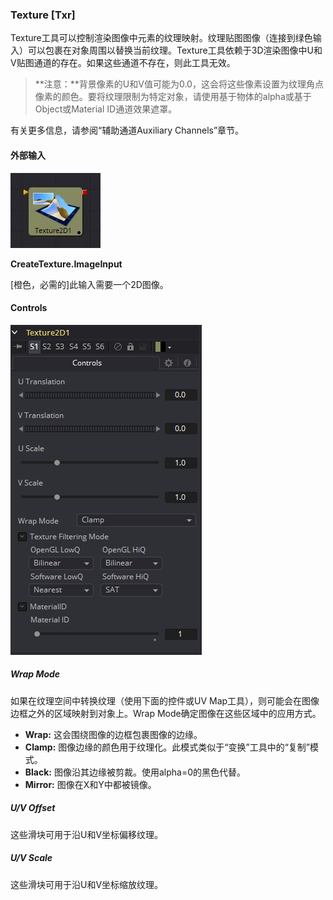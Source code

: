 ### Texture [Txr]

Texture工具可以控制渲染图像中元素的纹理映射。纹理贴图图像（连接到绿色输入）可以包裹在对象周围以替换当前纹理。Texture工具依赖于3D渲染图像中U和V贴图通道的存在。如果这些通道不存在，则此工具无效。

> **注意：**背景像素的U和V值可能为0.0，这会将这些像素设置为纹理角点像素的颜色。要将纹理限制为特定对象，请使用基于物体的alpha或基于Object或Material ID通道效果遮罩。

有关更多信息，请参阅“辅助通道Auxiliary Channels”章节。

#### 外部输入

 ![Txr_tile](images/Txr_tile.jpg)

**CreateTexture.ImageInput**

[橙色，必需的]此输入需要一个2D图像。

#### Controls

![Txr_Controls](images/Txr_Controls.png)

##### Wrap Mode

如果在纹理空间中转换纹理（使用下面的控件或UV Map工具），则可能会在图像边框之外的区域映射到对象上。Wrap Mode确定图像在这些区域中的应用方式。

- **Wrap:** 这会围绕图像的边框包裹图像的边缘。
- **Clamp:** 图像边缘的颜色用于纹理化。此模式类似于“变换”工具中的“复制”模式。
- **Black:** 图像沿其边缘被剪裁。使用alpha=0的黑色代替。
- **Mirror:** 图像在X和Y中都被镜像。

##### U/V Offset

这些滑块可用于沿U和V坐标偏移纹理。

##### U/V Scale

这些滑块可用于沿U和V坐标缩放纹理。


